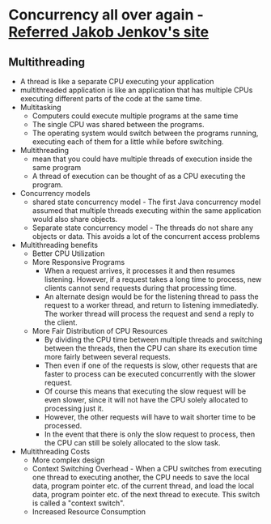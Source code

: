 # Concurrency all over again - [Referred Jakob Jenkov's site](https://jenkov.com/tutorials/java-concurrency/index.html)
## Multithreading 
- A thread is like a separate CPU executing your application
- multithreaded application is like an application that has multiple CPUs executing different parts of the code at the same time.
- Multitasking
    - Computers could execute multiple programs at the same time
    -  The single CPU was shared between the programs. 
    - The operating system would switch between the programs running, executing each of them for a little while before switching.
- Multithreading 
    - mean that you could have multiple threads of execution inside the same program
    - A thread of execution can be thought of as a CPU executing the program.
- Concurrency models
    - shared state concurrency model - The first Java concurrency model assumed that multiple threads executing within the same application would also share objects.
    - Separate state concurrency model - The threads do not share any objects or data. This avoids a lot of the concurrent access problems
- Multithreading benefits
    - Better CPU Utilization
    - More Responsive Programs
      -  When a request arrives, it processes it and then resumes listening. However, if a request takes a long time to process, new clients cannot send requests during that processing time.
      - An alternate design would be for the listening thread to pass the request to a worker thread, and return to listening immediatedly. The worker thread will process the request and send a reply to the client.
    - More Fair Distribution of CPU Resources
        - By dividing the CPU time between multiple threads and switching between the threads, then the CPU can share its execution time more fairly between several requests. 
        - Then even if one of the requests is slow, other requests that are faster to process can be executed concurrently with the slower request. 
        - Of course this means that executing the slow request will be even slower, since it will not have the CPU solely allocated to processing just it. 
        - However, the other requests will have to wait shorter time to be processed.
        - In the event that there is only the slow request to process, then the CPU can still be solely allocated to the slow task.
- Multithreading Costs
    - More complex design
    - Context Switching Overhead - When a CPU switches from executing one thread to executing another, the CPU needs to save the local data, program pointer etc. of the current thread, and load the local data, program pointer etc. of the next thread to execute. This switch is called a "context switch".
    - Increased Resource Consumption

